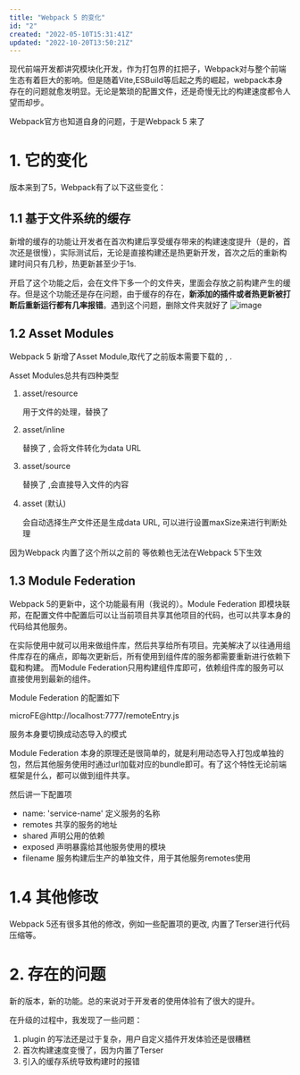 ```yaml
---
title: "Webpack 5 的变化"
id: "2"
created: "2022-05-10T15:31:41Z"
updated: "2022-10-20T13:50:21Z"
---
```


现代前端开发都讲究模块化开发，作为打包界的扛把子，Webpack对与整个前端生态有着巨大的影响。但是随着Vite,ESBuild等后起之秀的崛起，webpack本身存在的问题就愈发明显。无论是繁琐的配置文件，还是奇慢无比的构建速度都令人望而却步。 

Webpack官方也知道自身的问题，于是Webpack 5 来了

# 1. 它的变化

版本来到了5，Webpack有了以下这些变化：

## 1.1 基于文件系统的缓存



新增的缓存的功能让开发者在首次构建后享受缓存带来的构建速度提升（是的，首次还是很慢），实际测试后，无论是直接构建还是热更新开发，首次之后的重新构建时间只有几秒，热更新甚至少于1s.

开启了这个功能之后，会在文件下多一个的文件夹，里面会存放之前构建产生的缓存。但是这个功能还是存在问题，由于缓存的存在，**新添加的插件或者热更新被打断后重新运行都有几率报错**。遇到这个问题，删除文件夹就好了
![image](https://user-images.githubusercontent.com/26271337/168218613-bf34cc73-facf-4c9c-a66c-f0c73ba3fdd5.png)


## 1.2 Asset Modules

Webpack 5 新增了Asset Module,取代了之前版本需要下载的  , .

Asset Modules总共有四种类型

1. asset/resource 
    
    用于文件的处理，替换了
    
    
    
2. asset/inline 
    
      替换了 , 会将文件转化为data URL
    
3. asset/source 
    
    替换了  ,会直接导入文件的内容
    
4. asset (默认)
    
    会自动选择生产文件还是生成data URL, 可以进行设置maxSize来进行判断处理
    



因为Webpack 内置了这个所以之前的  等依赖也无法在Webpack 5下生效

## 1.3 Module Federation

Webpack 5的更新中，这个功能最有用（我说的）。Module Federation 即模块联邦，在配置文件中配置后可以让当前项目共享其他项目的代码，也可以共享本身的代码给其他服务。 

在实际使用中就可以用来做组件库，然后共享给所有项目。完美解决了以往通用组件库存在的痛点，即每次更新后，所有使用到组件库的服务都需要重新进行依赖下载和构建。 而Module Federation只用构建组件库即可，依赖组件库的服务可以直接使用到最新的组件。

Module Federation 的配置如下

microFE@http://localhost:7777/remoteEntry.js

服务本身要切换成动态导入的模式





Module Federation 本身的原理还是很简单的，就是利用动态导入打包成单独的包，然后其他服务使用时通过url加载对应的bundle即可。有了这个特性无论前端框架是什么，都可以做到组件共享。

然后讲一下配置项

- name: 'service-name'  定义服务的名称
- remotes  共享的服务的地址
- shared 声明公用的依赖
- exposed 声明暴露给其他服务使用的模块
- filename 服务构建后生产的单独文件，用于其他服务remotes使用

# 1.4 其他修改


Webpack 5还有很多其他的修改，例如一些配置项的更改, 内置了Terser进行代码压缩等。

# 2. 存在的问题

新的版本，新的功能。总的来说对于开发者的使用体验有了很大的提升。

在升级的过程中，我发现了一些问题：

1. plugin 的写法还是过于复杂，用户自定义插件开发体验还是很糟糕
2. 首次构建速度变慢了，因为内置了Terser
3. 引入的缓存系统导致构建时的报错
